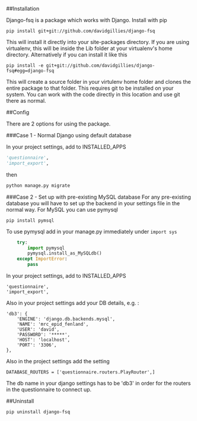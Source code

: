 
##Installation

Django-fsq is a package which works with Django.  Install with pip

    pip install git+git://github.com/davidgillies/django-fsq

This will install it directly into your site-packages directory.  If you are using virtualenv, this will be inside the Lib folder at your virtualenv's home directory.  Alternatively if you can install it like this

    pip install -e git+git://github.com/davidgillies/django-fsq#egg=django-fsq

This will create a source folder in your virtulenv home folder and clones the entire package to that folder.  This requires git to be installed on your system.  You can work with the code directly in this location and use git there as normal.

##Config

There are 2 options for using the package.

###Case 1 - Normal Django using default database

In your project settings, add to INSTALLED_APPS

```python
'questionnaire',
'import_export',
```

then
```python
python manage.py migrate
```

###Case 2 - Set up with pre-existing MySQL database
For any pre-existing database you will have to set up the backend in your settings file in the normal way.  For MySQL you can use pymysql

    pip install pymsql

To use pymysql add in your manage.py immediately under `import sys`

```python
    try:
        import pymysql
        pymysql.install_as_MySQLdb()
    except ImportError:
        pass 
```

In your project settings, add to INSTALLED_APPS

    'questionnaire',
    'import_export',
    
Also in your project settings add your DB details, e.g. :

    'db3': {
        'ENGINE': 'django.db.backends.mysql',
        'NAME': 'mrc_epid_fenland',
        'USER': 'david',
        'PASSWORD': '*****',
        'HOST': 'localhost',
        'PORT': '3306',
    },
    
Also in the project settings add the setting

    DATABASE_ROUTERS = ['questionnaire.routers.PlayRouter',]

The db name in your django settings has to be 'db3' in order for the routers in the questionnaire to connect up.
    
##Uninstall

    pip uninstall django-fsq
